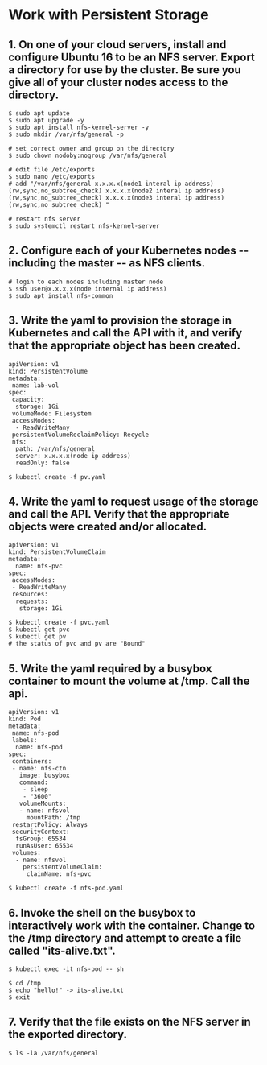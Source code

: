 # Work with Persistent Storage

## 1. On one of your cloud servers, install and configure Ubuntu 16 to be an NFS server.  Export a directory for use by the cluster.  Be sure you give all of your cluster nodes access to the directory.
```
$ sudo apt update
$ sudo apt upgrade -y
$ sudo apt install nfs-kernel-server -y
$ sudo mkdir /var/nfs/general -p

# set correct owner and group on the directory
$ sudo chown nodoby:nogroup /var/nfs/general

# edit file /etc/exports
$ sudo nano /etc/exports
# add "/var/nfs/general x.x.x.x(node1 interal ip address)(rw,sync,no_subtree_check) x.x.x.x(node2 interal ip address)(rw,sync,no_subtree_check) x.x.x.x(node3 interal ip address)(rw,sync,no_subtree_check) "

# restart nfs server
$ sudo systemctl restart nfs-kernel-server
```
## 2. Configure each of your Kubernetes nodes -- including the master -- as NFS clients.
```
# login to each nodes including master node
$ ssh user@x.x.x.x(node internal ip address)
$ sudo apt install nfs-common
```

## 3. Write the yaml to provision the storage in Kubernetes and call the API with it, and verify that the appropriate object has been created.
```
apiVersion: v1
kind: PersistentVolume
metadata:
 name: lab-vol
spec:
 capacity:
  storage: 1Gi
 volumeMode: Filesystem
 accessModes:
  - ReadWriteMany
 persistentVolumeReclaimPolicy: Recycle
 nfs:
  path: /var/nfs/general
  server: x.x.x.x(node ip address)
  readOnly: false
```
```
$ kubectl create -f pv.yaml
```
## 4. Write the yaml to request usage of the storage and call the API. Verify that the appropriate objects were created and/or allocated.
```
apiVersion: v1
kind: PersistentVolumeClaim
metadata:
  name: nfs-pvc  
spec:
 accessModes:
 - ReadWriteMany
 resources:
  requests:
   storage: 1Gi

```
```
$ kubectl create -f pvc.yaml
$ kubectl get pvc
$ kubectl get pv
# the status of pvc and pv are "Bound"

```
## 5. Write the yaml required by a busybox container to mount the volume at /tmp. Call the api.
```
apiVersion: v1
kind: Pod
metadata:
 name: nfs-pod
 labels:
  name: nfs-pod
spec:
 containers:
 - name: nfs-ctn
   image: busybox
   command:
    - sleep
    - "3600"
   volumeMounts:
   - name: nfsvol
     mountPath: /tmp
 restartPolicy: Always
 securityContext:
  fsGroup: 65534
  runAsUser: 65534
 volumes:
  - name: nfsvol
    persistentVolumeClaim:
     claimName: nfs-pvc
```
```
$ kubectl create -f nfs-pod.yaml
```
## 6. Invoke the shell on the busybox to interactively work with the container. Change to the /tmp directory and attempt to create a file called "its-alive.txt".
```
$ kubectl exec -it nfs-pod -- sh

$ cd /tmp
$ echo "hello!" -> its-alive.txt
$ exit
```
## 7. Verify that the file exists on the NFS server in the exported directory.
```
$ ls -la /var/nfs/general 
```
